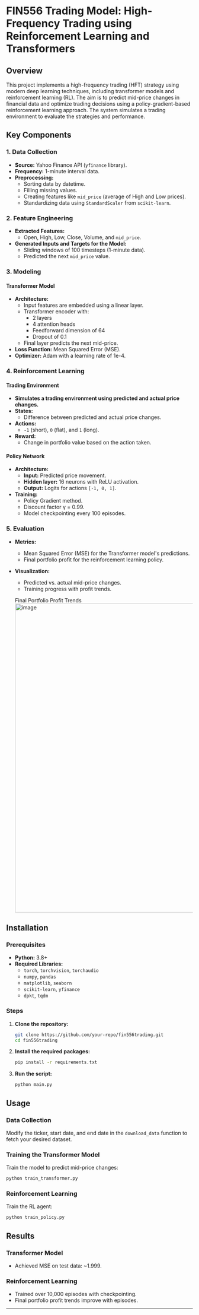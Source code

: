 # FIN556 Trading Model: High-Frequency Trading using Reinforcement Learning and Transformers

## Overview

This project implements a high-frequency trading (HFT) strategy using modern deep learning techniques, including transformer models and reinforcement learning (RL). The aim is to predict mid-price changes in financial data and optimize trading decisions using a policy-gradient-based reinforcement learning approach. The system simulates a trading environment to evaluate the strategies and performance.

## Key Components

### 1. Data Collection

- **Source:** Yahoo Finance API (`yfinance` library).
- **Frequency:** 1-minute interval data.
- **Preprocessing:**
  - Sorting data by datetime.
  - Filling missing values.
  - Creating features like `mid_price` (average of High and Low prices).
  - Standardizing data using `StandardScaler` from `scikit-learn`.

### 2. Feature Engineering

- **Extracted Features:**
  - Open, High, Low, Close, Volume, and `mid_price`.
- **Generated Inputs and Targets for the Model:**
  - Sliding windows of 100 timesteps (1-minute data).
  - Predicted the next `mid_price` value.

### 3. Modeling

#### Transformer Model

- **Architecture:**
  - Input features are embedded using a linear layer.
  - Transformer encoder with:
    - 2 layers
    - 4 attention heads
    - Feedforward dimension of 64
    - Dropout of 0.1
  - Final layer predicts the next mid-price.
- **Loss Function:** Mean Squared Error (MSE).
- **Optimizer:** Adam with a learning rate of 1e-4.

### 4. Reinforcement Learning

#### Trading Environment

- **Simulates a trading environment using predicted and actual price changes.**
- **States:**
  - Difference between predicted and actual price changes.
- **Actions:**
  - `-1` (short), `0` (flat), and `1` (long).
- **Reward:**
  - Change in portfolio value based on the action taken.

#### Policy Network

- **Architecture:**
  - **Input:** Predicted price movement.
  - **Hidden layer:** 16 neurons with ReLU activation.
  - **Output:** Logits for actions `[-1, 0, 1]`.
- **Training:**
  - Policy Gradient method.
  - Discount factor γ = 0.99.
  - Model checkpointing every 100 episodes.

### 5. Evaluation

- **Metrics:**
  - Mean Squared Error (MSE) for the Transformer model's predictions.
  - Final portfolio profit for the reinforcement learning policy.
- **Visualization:**
  - Predicted vs. actual mid-price changes.
  - Training progress with profit trends.
  
  Final Portfolio Profit Trends <img width="833" alt="image" src="https://github.com/user-attachments/assets/38fb3e41-98ba-45c6-9dce-9d69497c8b05" />


## Installation

### Prerequisites

- **Python:** 3.8+
- **Required Libraries:**
  - `torch`, `torchvision`, `torchaudio`
  - `numpy`, `pandas`
  - `matplotlib`, `seaborn`
  - `scikit-learn`, `yfinance`
  - `dpkt`, `tqdm`

### Steps

1. **Clone the repository:**

    ```bash
    git clone https://github.com/your-repo/fin556trading.git
    cd fin556trading
    ```

2. **Install the required packages:**

    ```bash
    pip install -r requirements.txt
    ```

3. **Run the script:**

    ```bash
    python main.py
    ```

## Usage

### Data Collection

Modify the ticker, start date, and end date in the `download_data` function to fetch your desired dataset.

### Training the Transformer Model

Train the model to predict mid-price changes:

```bash
python train_transformer.py
```

### Reinforcement Learning

Train the RL agent:

```bash
python train_policy.py
```

## Results

### Transformer Model

- Achieved MSE on test data: ~1.999.

### Reinforcement Learning

- Trained over 10,000 episodes with checkpointing.
- Final portfolio profit trends improve with episodes.

---
